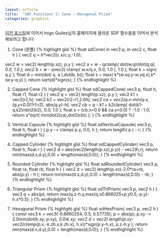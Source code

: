 ```yaml
---
layout: article
title:  "SDF Functions 2: Cone ~ Hexagonal Prism"
categories: graphics
---
```

[이전 포스팅](/graphics/2022/09/16/iq_analyze_1.html)에 이어서 Inigo Quilez님의 홈페이지에 올라온 SDF 함수들을 이어서 분석해보려고 합니다

1. Cone (원뿔)
{% highlight glsl %}
float sdCone( in vec3 p, in vec2 c, float h )
{
  vec2 q = h*vec2(c.x/c.y,-1.0);
    
  vec2 w = vec2( length(p.xz), p.y );
  vec2 a = w - q*clamp( dot(w,q)/dot(q,q), 0.0, 1.0 );
  vec2 b = w - q*vec2( clamp( w.x/q.x, 0.0, 1.0 ), 1.0 );
  float k = sign( q.y );
  float d = min(dot( a, a ),dot(b, b));
  float s = max( k*(w.x*q.y-w.y*q.x),k*(w.y-q.y)  );
  return sqrt(d)*sign(s);
}
{% endhighlight %}

2. Capped Cone
{% highlight glsl %}
float sdCappedCone( vec3 p, float h, float r1, float r2 )
{
  vec2 q = vec2( length(p.xz), p.y );
  vec2 k1 = vec2(r2,h);
  vec2 k2 = vec2(r2-r1,2.0*h);
  vec2 ca = vec2(q.x-min(q.x,(q.y<0.0)?r1:r2), abs(q.y)-h);
  vec2 cb = q - k1 + k2*clamp( dot(k1-q,k2)/dot2(k2), 0.0, 1.0 );
  float s = (cb.x<0.0 && ca.y<0.0) ? -1.0 : 1.0;
  return s*sqrt( min(dot2(ca),dot2(cb)) );
}
{% endhighlight %}

3. Vertical Capsule
{% highlight glsl %}
float sdVerticalCapsule( vec3 p, float h, float r )
{
  p.y -= clamp( p.y, 0.0, h );
  return length( p ) - r;
}
{% endhighlight %}

4. Capped Cylinder
{% highlight glsl %}
float sdCappedCylinder( vec3 p, float h, float r )
{
  vec2 d = abs(vec2(length(p.xz),p.y)) - vec2(h,r);
  return min(max(d.x,d.y),0.0) + length(max(d,0.0));
}
{% endhighlight %}

5. Rounded Cylinder
{% highlight glsl %}
float sdRoundedCylinder( vec3 p, float ra, float rb, float h )
{
  vec2 d = vec2( length(p.xz)-2.0*ra+rb, abs(p.y) - h );
  return min(max(d.x,d.y),0.0) + length(max(d,0.0)) - rb;
}
{% endhighlight %}

6. Triangular Prism
{% highlight glsl %}
float sdTriPrism( vec3 p, vec2 h )
{
  vec3 q = abs(p);
  return max(q.z-h.y,max(q.x*0.866025+p.y*0.5,-p.y)-h.x*0.5);
}
{% endhighlight %}

7. Hexagonal Prism
{% highlight glsl %}
float sdHexPrism( vec3 p, vec2 h )
{
  const vec3 k = vec3(-0.8660254, 0.5, 0.57735);
  p = abs(p);
  p.xy -= 2.0*min(dot(k.xy, p.xy), 0.0)*k.xy;
  vec2 d = vec2(
       length(p.xy-vec2(clamp(p.x,-k.z*h.x,k.z*h.x), h.x))*sign(p.y-h.x),
       p.z-h.y );
  return min(max(d.x,d.y),0.0) + length(max(d,0.0));
}
{% endhighlight %}